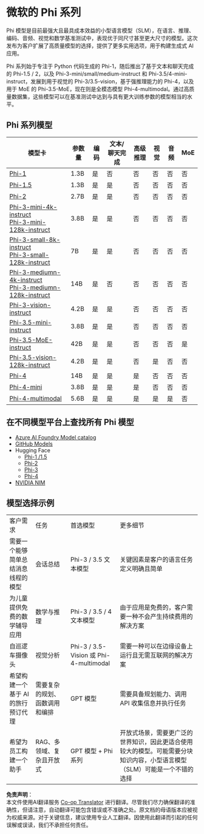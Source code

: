 <!--
CO_OP_TRANSLATOR_METADATA:
{
  "original_hash": "74e5ca25b3b85ae0878cdd1f3a9fa8b7",
  "translation_date": "2025-04-03T06:38:59+00:00",
  "source_file": "md\\01.Introduction\\01\\01.PhiFamily.md",
  "language_code": "zh"
}
-->
# 微软的 Phi 系列

Phi 模型是目前最强大且最具成本效益的小型语言模型（SLM），在语言、推理、编码、音频、视觉和数学基准测试中，表现优于同尺寸甚至更大尺寸的模型。这次发布为客户扩展了高质量模型的选择，提供了更多实用选项，用于构建生成式 AI 应用。

Phi 系列始于专注于 Python 代码生成的 Phi-1，随后推出了基于文本和聊天完成的 Phi-1.5 / 2，以及 Phi-3-mini/small/medium-instruct 和 Phi-3.5/4-mini-instruct，发展到用于视觉的 Phi-3/3.5-vision，基于强推理能力的 Phi-4，以及用于 MoE 的 Phi-3.5-MoE，现在则是全模态模型 Phi-4-multimodal。通过高质量数据集，这些模型可以在基准测试中达到与具有更大训练参数的模型相当的水平。

## Phi 系列模型

<div style="font-size:8px">

| 模型卡 | 参数量 | 编码 | 文本/聊天完成 | 高级推理 | 视觉 | 音频 | MoE |
| - | -  | - | - | - | - | - | - |
|[Phi-1](https://huggingface.co/microsoft/phi-1)|1.3B| 是 | 否 | 否 | 否 | 否 | 否 |
|[Phi-1.5](https://huggingface.co/microsoft/phi-1_5)|1.3B| 是 | 是 | 否 | 否 | 否 | 否 |
|[Phi-2](https://huggingface.co/microsoft/phi-1_5)|2.7B| 是 | 是 | 否 | 否 | 否 | 否 |
|[Phi-3-mini-4k-instruct](https://huggingface.co/microsoft/Phi-3-mini-4k-instruct)<br/>[Phi-3-mini-128k-instruct](https://huggingface.co/microsoft/Phi-3-mini-128k-instruct)|3.8B| 是 | 是 | 否 | 否 | 否 | 否 |
|[Phi-3-small-8k-instruct](https://huggingface.co/microsoft/Phi-3-small-8k-instruct)<br/>[Phi-3-small-128k-instruct](https://huggingface.co/microsoft/Phi-3-small-128k-instruct)<br/>|7B| 是 | 是 | 否 | 否 | 否 | 否 |
|[Phi-3-mediumn-4k-instruct](https://huggingface.co/microsoft/Phi-3-medium-4k-instruct)<br>[Phi-3-mediumn-128k-instruct](https://huggingface.co/microsoft/Phi-3-medium-128k-instruct)|14B| 是 | 否 | 否 | 否 | 否 | 否 |
|[Phi-3-vision-instruct](https://huggingface.co/microsoft/Phi-3-vision-128k-instruct)|4.2B| 是 | 是 | 否 | 否 | 否 | 否 |
|[Phi-3.5-mini-instruct](https://huggingface.co/microsoft/Phi-3.5-mini-instruct)|3.8B| 是 | 是 | 否 | 否 | 否 | 否 |
|[Phi-3.5-MoE-instruct](https://huggingface.co/microsoft/Phi-3.5-MoE-instruct)|42B| 是 | 是 | 否 | 否 | 否 | 是 |
|[Phi-3.5-vision-128k-instruct](https://huggingface.co/microsoft/Phi-3.5-vision-instruct)|4.2B| 是 | 是 | 否 | 是 | 否 | 否 |
|[Phi-4](https://huggingface.co/microsoft/phi-4)|14B| 是 | 是 | 是 | 否 | 否 | 否 |
|[Phi-4-mini](../../../../../md/01.Introduction/01)|3.8B| 是 | 是 | 是 | 否 | 否 | 否 |
|[Phi-4-multimodal](../../../../../md/01.Introduction/01)|5.6B| 是 | 是 | 是 | 是 | 是 | 否 |

</div>

## **在不同模型平台上查找所有 Phi 模型**

- [Azure AI Foundry Model catalog](https://ai.azure.com/explore/models?selectedCollection=phi)
- [GitHub Models](https://github.com/marketplace?query=Phi&type=models)
- Hugging Face
  - [Phi-1 /1.5](https://huggingface.co/collections/microsoft/phi-1-6626e29134744e94e222d572)
  - [Phi-2](https://huggingface.co/microsoft/phi-2)
  - [Phi-3](https://huggingface.co/collections/microsoft/phi-3-6626e15e9585a200d2d761e3)
  - [Phi-4](https://huggingface.co/collections/microsoft/phi-4-677e9380e514feb5577a40e4) 
- [NVIDIA NIM](https://build.nvidia.com/search?q=Phi)

## 模型选择示例

| | | | |
|-|-|-|-|
|客户需求|任务|首选模型|更多细节|
|需要一个能够简单总结消息线程的模型|会话总结|Phi-3 / 3.5 文本模型|关键因素是客户的语言任务定义明确且简单|
|为儿童提供免费的数学辅导应用|数学与推理|Phi-3 / 3.5 / 4 文本模型|由于应用是免费的，客户需要一种不会产生持续费用的解决方案|
|自巡逻车摄像头|视觉分析|Phi-3 / 3.5-Vision 或 Phi-4-multimodal|需要一种可以在边缘设备上运行且无需互联网的解决方案|
|希望构建一个基于 AI 的旅行预订代理|需要复杂的规划、函数调用和编排|GPT 模型|需要具备规划能力、调用 API 收集信息并执行任务|
|希望为员工构建一个助手|RAG、多领域、复杂且开放式|GPT 模型 + Phi 系列|开放式场景，需要更广泛的世界知识，因此更适合使用较大的模型。可能需要分块知识内容，小型语言模型（SLM）可能是一个不错的选择|

**免责声明**：  
本文件使用AI翻译服务 [Co-op Translator](https://github.com/Azure/co-op-translator) 进行翻译。尽管我们尽力确保翻译的准确性，但请注意，自动翻译可能包含错误或不准确之处。原文档的母语版本应被视为权威来源。对于关键信息，建议使用专业人工翻译。因使用此翻译而引起的任何误解或误读，我们不承担任何责任。